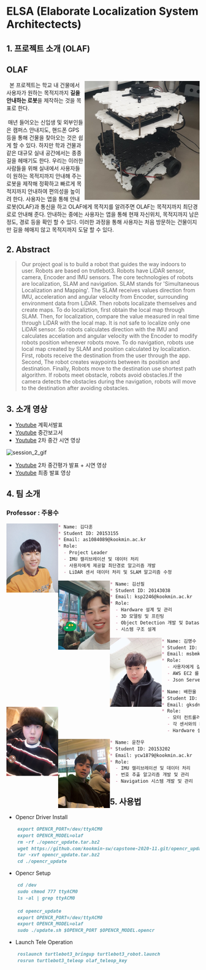 # ELSA (Elaborate Localization System Architectects)


## 1. 프로젝트 소개 (OLAF)
## OLAF
>   <img align="right" src="./images/olaf.jpg" width="300px">
&nbsp; 본 프로젝트는 학교 내 건물에서 사용자가 원하는 목적지까지 <b>길을 안내하는 로봇</b>을 제작하는 것을 목표로 한다.<br/><br/>
&nbsp;매년 들어오는 신입생 및 외부인들은 캠퍼스 안내지도, 핸드폰 GPS 등을 통해 건물을 찾아오는 것은 쉽게 할 수 있다. 하지만 학과 건물과 같은 대규모 실내 공간에서는 종종 길을 헤매기도 한다. 우리는 이러한 사람들을 위해 실내에서 사용자들이 원하는 목적지까지 안내해 주는 로봇을 제작해 정확하고 빠르게 목적지까지 안내하여 편의성을 높이려 한다. 사용자는 앱을 통해 안내로봇(OLAF)과 통신을 하고 OLAF에게 목적지를 알려주면 OLAF는 목적지까지 최단경로로 안내해 준다. 안내하는 중에는 사용자는 앱을 통해 현재 자신위치, 목적지까지 남은 정도, 경로 등을 확인 할 수 있다. 이러한 과정을 통해 사용자는 처음 방문하는 건물이지만 길을 헤매지 않고 목적지까지 도달 할 수 있다.


## 2. Abstract

>   Our project goal is to build a robot that guides the way indoors to user. Robots are based on trutlebot3.
Robots have LiDAR sensor, camera, Encoder and IMU sensors. The core technologies of robots are localization, SLAM and navigation.
SLAM stands for 'Simultaneous Localization and Mapping'. The SLAM receives values direction from IMU, acceleration and angular velocity from Encoder, surrounding environment data from LiDAR. Then robots localizate themselves and create maps. To do localiztion, first obtain the local map through SLAM.
Then, for localization, compare the value measured in real time through LiDAR with the local map. It is not safe to localize only one LiDAR sensor. So robots calculates direction with the IMU and calculates accelation and angular velocity with the Encoder to modify robots position whenever robots move.
To do navigation, robots use local map created by SLAM and position calculated by localization. First, robots receive the destination from the user through the app. Second, The robot creates waypoints between its position and destination. Finally, Robots move to the destination use shortest path algorithm. If robots meet obstacle, robots avoid obstacles.If the camera detects the obstacles during the navigation, robots will move to the destination after avoiding obstacles.


## 3. 소개 영상

- [Youtube](https://youtu.be/V9RMH4tUaUQ/) 계획서발표
- [Youtube](https://youtu.be/tdBFq6ZRJdE/) 중간보고서
- [Youtube](https://youtu.be/EMOXelOuhhg/) 2차 중간 시연 영상

![session_2_gif](./images/session_2.gif)

- [Youtube](https://youtu.be/pPz9lZsde4Q/) 2차 중간평가 발표 + 시연 영상
- [Youtube](https://youtu.be/QH6-VXfbB1o/) 최종 발표 영상

## 4. 팀 소개

### Professor : 주용수


<img align="left" src="./images/dahun.jpeg" height="180px">

```markdown
* Name: 김다훈
* Student ID: 20153155
* Email: as1084089@kookmin.ac.kr
* Role:
  - Project Leader
  - IMU 캘리브레이션 및 데이터 처리
  - 사용자에게 제공할 최단경로 알고리즘 개발
  - LiDAR 센서 데이터 처리 및 SLAM 알고리즘 수정
```

<img align="left" src="./images/seonpil.jpeg" height="180px">

```markdown
* Name: 김선필
* Student ID: 20143038
* Email: ksp2246@kookmin.ac.kr
* Role:
  - Hardware 설계 및 관리
  - 3D 모델링 및 프린팅
  - Object Detection 개발 및 Dataset 라벨링 툴 개발
  - 시스템 구조 설계
```


<img align="left" src="./images/myungsoo.jpeg" height="180px">

```markdown
* Name: 김명수
* Student ID: 20133199
* Email: msbmkim@gmail.com
* Role:
  - 사용자에게 길안내 서비스(UI) 개발 및 관리
  - AWS EC2 를 이용한 웹 서버 작업
  - Json Server 개발 및 Data 관리


```


<img align="left" src="./images/hanul.jpeg" height="180px">

```markdown
* Name: 배한울
* Student ID: 20153184
* Email: gksdnf0407@gmail.com
* Role:
  - 모터 컨트롤러 개발 및 관리
  - 각 센서와의 Nvidia Jetson Tx2 연동 시스템 구축
  - Hardware 설계 및 관리


```


<img align="left" src="./images/chanwoo.jpeg" height="180px">

```markdown
* Name: 윤찬우
* Student ID: 20153202
* Email: ycw1879@kookmin.ac.kr
* Role:
  - IMU 캘리브레이션 및 데이터 처리
  - 번호 추출 알고리즘 개발 및 관리
  - Navigation 시스템 개발 및 관리


```  



## 5. 사용법

- Opencr Driver Install
```markdown
    export OPENCR_PORT=/dev/ttyACM0
    export OPENCR_MODEL=olaf
    rm -rf ./opencr_update.tar.bz2
    wget https://github.com/kookmin-sw/capstone-2020-11.git/opencr_update.tar.bz2
    tar -xvf opencr_update.tar.bz2
    cd ./opencr_update
```

- Opencr Setup
```markdown
    cd /dev
    sudo chmod 777 ttyACM0
    ls -al | grep ttyACM0

    cd opencr_update
    export OPENCR_PORT=/dev/ttyACM0
    export OPENCR_MODEL=olaf
    sudo ./update.sh $OPENCR_PORT $OPENCR_MODEL.opencr
```

- Launch Tele Operation
```markdown
    roslaunch turtlebot3_bringup turtlebot3_robot.launch
    rosrun turtlebot3_teleop olaf_teleop_key
```

